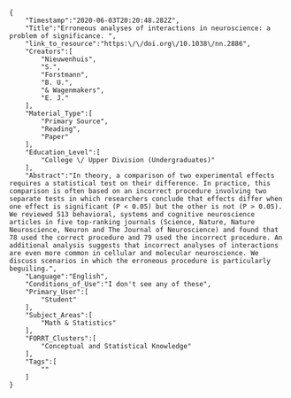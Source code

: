 
    {
        "Timestamp":"2020-06-03T20:20:48.282Z",
        "Title":"Erroneous analyses of interactions in neuroscience: a problem of significance. ",
        "link_to_resource":"https:\/\/doi.org\/10.1038\/nn.2886",
        "Creators":[
            "Nieuwenhuis",
            "S.",
            "Forstmann",
            "B. U.",
            "& Wagenmakers",
            "E. J."
        ],
        "Material_Type":[
            "Primary Source",
            "Reading",
            "Paper"
        ],
        "Education_Level":[
            "College \/ Upper Division (Undergraduates)"
        ],
        "Abstract":"In theory, a comparison of two experimental effects requires a statistical test on their difference. In practice, this comparison is often based on an incorrect procedure involving two separate tests in which researchers conclude that effects differ when one effect is significant (P < 0.05) but the other is not (P > 0.05). We reviewed 513 behavioral, systems and cognitive neuroscience articles in five top-ranking journals (Science, Nature, Nature Neuroscience, Neuron and The Journal of Neuroscience) and found that 78 used the correct procedure and 79 used the incorrect procedure. An additional analysis suggests that incorrect analyses of interactions are even more common in cellular and molecular neuroscience. We discuss scenarios in which the erroneous procedure is particularly beguiling.",
        "Language":"English",
        "Conditions_of_Use":"I don't see any of these",
        "Primary_User":[
            "Student"
        ],
        "Subject_Areas":[
            "Math & Statistics"
        ],
        "FORRT_Clusters":[
            "Conceptual and Statistical Knowledge"
        ],
        "Tags":[
            ""
        ]
    }
